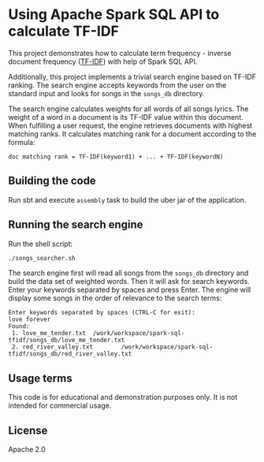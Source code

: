 # Using Apache Spark SQL API to calculate TF-IDF

This project demonstrates how to calculate term frequency - inverse document frequency
([TF-IDF](https://en.wikipedia.org/wiki/Tf%E2%80%93idf))
with help of Spark SQL API.

Additionally, this project implements a trivial search engine based on TF-IDF ranking.
The search engine accepts keywords from the user on the standard input
and looks for songs in the `songs_db` directory.

The search engine calculates weights for all words of all songs lyrics.
The weight of a word in a document is its TF-IDF value within this document.
When fulfilling a user request, the engine retrieves documents with highest matching ranks.
It calculates matching rank for a document according to the formula:
```text
doc matching rank = TF-IDF(keyword1) + ... + TF-IDF(keywordN)
```

## Building the code

Run sbt and execute `assembly` task to build the uber jar of the application.

## Running the search engine

Run the shell script:
```bash
./songs_searcher.sh
```
The search engine first will read all songs from the `songs_db` directory
and build the data set of weighted words.
Then it will ask for search keywords.
Enter your keywords separated by spaces and press Enter.
The engine will display some songs in the order of relevance to the search terms:
```text
Enter keywords separated by spaces (CTRL-C for exit):
love forever
Found:
 1. love_me_tender.txt  /work/workspace/spark-sql-tfidf/songs_db/love_me_tender.txt
 2. red_river_valley.txt        /work/workspace/spark-sql-tfidf/songs_db/red_river_valley.txt
```

## Usage terms

This code is for educational and demonstration purposes only.
It is not intended for commercial usage.

## License

Apache 2.0
